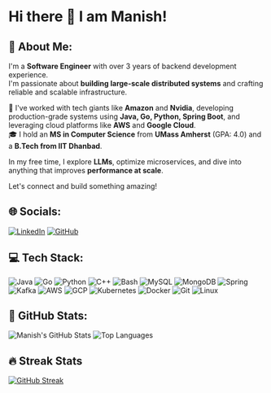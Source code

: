 # Hi there 👋 I am Manish!

## 🐬 About Me:

I'm a **Software Engineer** with over 3 years of backend development experience.  
I'm passionate about **building large-scale distributed systems** and crafting reliable and scalable infrastructure.  

💼 I've worked with tech giants like **Amazon** and **Nvidia**, developing production-grade systems using **Java, Go, Python, Spring Boot**, and leveraging cloud platforms like **AWS** and **Google Cloud**.  
🎓 I hold an **MS in Computer Science** from **UMass Amherst** (GPA: 4.0) and a **B.Tech from IIT Dhanbad**.  

In my free time, I explore **LLMs**, optimize microservices, and dive into anything that improves **performance at scale**.

Let's connect and build something amazing!

## 🌐 Socials:
[![LinkedIn](https://img.shields.io/badge/LinkedIn-0077B5?style=for-the-badge&logo=linkedin&logoColor=white)](https://www.linkedin.com/in/mrkarna/)
[![GitHub](https://img.shields.io/badge/GitHub-100000?style=for-the-badge&logo=github&logoColor=white)](https://github.com/mrkarna)

## 💻 Tech Stack:
![Java](https://img.shields.io/badge/java-%23ED8B00.svg?style=for-the-badge&logo=openjdk&logoColor=white)
![Go](https://img.shields.io/badge/go-%2300ADD8.svg?style=for-the-badge&logo=go&logoColor=white)
![Python](https://img.shields.io/badge/Python-3776AB?style=for-the-badge&logo=python&logoColor=white)
![C++](https://img.shields.io/badge/c++-%2300599C.svg?style=for-the-badge&logo=c%2B%2B&logoColor=white)
![Bash](https://img.shields.io/badge/bash_script-%23121011.svg?style=for-the-badge&logo=gnu-bash&logoColor=white)
![MySQL](https://img.shields.io/badge/mysql-4479A1.svg?style=for-the-badge&logo=mysql&logoColor=white)
![MongoDB](https://img.shields.io/badge/MongoDB-%234ea94b.svg?style=for-the-badge&logo=mongodb&logoColor=white)
![Spring](https://img.shields.io/badge/spring-%236DB33F.svg?style=for-the-badge&logo=spring&logoColor=white)
![Kafka](https://img.shields.io/badge/Apache%20Kafka-000?style=for-the-badge&logo=apachekafka)
![AWS](https://img.shields.io/badge/AWS-%23FF9900.svg?style=for-the-badge&logo=amazon-aws&logoColor=white)
![GCP](https://img.shields.io/badge/GoogleCloud-%234285F4.svg?style=for-the-badge&logo=google-cloud&logoColor=white)
![Kubernetes](https://img.shields.io/badge/kubernetes-%23326ce5.svg?style=for-the-badge&logo=kubernetes&logoColor=white)
![Docker](https://img.shields.io/badge/docker-%230db7ed.svg?style=for-the-badge&logo=docker&logoColor=white)
![Git](https://img.shields.io/badge/git-%23F05033.svg?style=for-the-badge&logo=git&logoColor=white)
![Linux](https://img.shields.io/badge/Linux-FCC624?style=for-the-badge&logo=linux&logoColor=black)

## 🚀 GitHub Stats:
![Manish's GitHub Stats](https://github-readme-stats.vercel.app/api?username=mrkarna&show_icons=true&theme=dark)
![Top Languages](https://github-readme-stats.vercel.app/api/top-langs/?username=mrkarna&layout=compact&theme=dark)

## 🔥 Streak Stats
[![GitHub Streak](https://github-readme-streak-stats.herokuapp.com?user=mrkarna&theme=dark&date_format=M%20j%5B%2C%20Y%5D)](https://git.io/streak-stats)